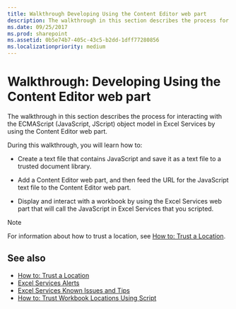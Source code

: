 ```yaml
---
title: Walkthrough Developing Using the Content Editor web part
description: The walkthrough in this section describes the process for interacting with the ECMAScript object model in Excel Services by using the Content Editor web part.
ms.date: 09/25/2017
ms.prod: sharepoint
ms.assetid: 0b5e74b7-405c-43c5-b2dd-1dff77280856
ms.localizationpriority: medium
---
```



# Walkthrough: Developing Using the Content Editor web part

The walkthrough in this section describes the process for interacting with the ECMAScript (JavaScript, JScript) object model in Excel Services by using the Content Editor web part.
  
    
    

During this walkthrough, you will learn how to:
- Create a text file that contains JavaScript and save it as a text file to a trusted document library. 
    
  
- Add a Content Editor web part, and then feed the URL for the JavaScript text file to the Content Editor web part.
    
  
- Display and interact with a workbook by using the Excel Services web part that will call the JavaScript in Excel Services that you scripted. 
    
> [!NOTE] 
> For information about how to trust a location, see  [How to: Trust a Location](how-to-trust-a-location.md). 
  

## See also

- [How to: Trust a Location](how-to-trust-a-location.md)
- [Excel Services Alerts](excel-services-alerts.md)
- [Excel Services Known Issues and Tips](excel-services-known-issues-and-tips.md)
- [How to: Trust Workbook Locations Using Script](https://msdn.microsoft.com/library/79ab6ced-7a0c-4275-b852-bb246fc6be57%28Office.15%29.aspx)
